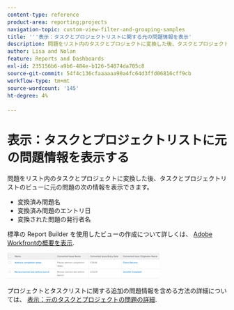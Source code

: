 ```yaml
---
content-type: reference
product-area: reporting;projects
navigation-topic: custom-view-filter-and-grouping-samples
title: '''表示：タスクとプロジェクトリストに関する元の問題情報を表示'
description: 問題をリスト内のタスクとプロジェクトに変換した後、タスクとプロジェクトリストのビューに元の問題の次の情報を表示できます。 — 編集
author: Lisa and Nolan
feature: Reports and Dashboards
exl-id: 235156b6-a9b6-484e-b126-54874da705c8
source-git-commit: 54f4c136cfaaaaaa90a4fc64d3ffd06816cff9cb
workflow-type: tm+mt
source-wordcount: '145'
ht-degree: 4%

---
```


# 表示：タスクとプロジェクトリストに元の問題情報を表示する

問題をリスト内のタスクとプロジェクトに変換した後、タスクとプロジェクトリストのビューに元の問題の次の情報を表示できます。

* 変換済み問題名
* 変換済み問題のエントリ日
* 変換された問題の発行者名

標準の Report Builder を使用したビューの作成について詳しくは、 [Adobe Workfrontの概要を表示](../../../reports-and-dashboards/reports/reporting-elements/views-overview.md).

![task_and_project_list_with_original_issue_info.png](assets/task-and-project-list-with-original-issue-info-350x59.png)

プロジェクトとタスクリストに関する追加の問題情報を含める方法の詳細については、 [表示：元のタスクとプロジェクトの問題の詳細](../../../reports-and-dashboards/reports/custom-view-filter-grouping-samples/view-originating-issue-details-tasks-projects.md).

<!--
<div data-mc-conditions="QuicksilverOrClassic.Draft mode">
<p>(NOTE: no longer needed - all fields are now in the UI</p>
<p>Applying this view is identical for tasks and projects.</p>
<p>To apply this view to a task list:</p>
<ol>
<li value="1">Go to a list of tasks which have been converted from issues</li>
<li value="2">From the <strong>View</strong> drop-down menu, select <strong>New View</strong>.</li>
<li value="3">In the<strong>Column Preview</strong> area, eliminate all columns except for one.</li>
<li value="4">Click the header of the remaining column, then click<strong>Switch to Text Mode</strong>.</li>
<li value="5">Mouse over the text mode area, and click <strong>Click to edit text</strong>.</li>
<li value="6"> <p>Remove the text you find in the <strong>Text Mode</strong> box, and replace it with the following code:</p>
<div class="codeSnippet">
<a class="codeSnippetCopyButton" role="button">Copy</a>
<div class="codeSnippetBody" data-mc-continue="False" data-mc-line-number-start="1" data-mc-use-line-numbers="False">
<pre><code>column.0.descriptionkey=name<br>column.0.isInlineEditable=false<br>column.0.link.linkproperty.20.name=ID<br>column.0.link.linkproperty.0.valuefield=ID<br>column.0.link.linkproperty.0.valueformat=int<br>column.0.link.linkproperty.0.valueformat=int<br>column.0.link.lookup=link.view<br>column.0.link.valuefield=objCode<br>column.0.link.valueformat=val<br>column.0.linkedname=direct<br>column.0.listsort=string(name)<br>column.0.querysort=name<br>column.0.section=0<br>column.0.shortview=false<br>column.0.stretch=100<br>column.0.valuefield=name<br>column.0.valueformat=HTML<br>column.0.width=150<br>column.1.displayname=Converted Issue Name<br>column.1.linkedname=convertedOpTask<br>column.1.textmode=true<br>column.1.valuefield=convertedOpTaskName<br>column.1.valueformat=HTML<br>column.2.displayname=Converted Issue Entry Date<br>column.2.textmode=true<br>column.2.valuefield=convertedOpTaskEntryDate<br>column.2.valueformat=HTML<br>column.3.displayname=Originator Name<br>column.3.textmode=true<br>column.3.valuefield=convertedOpTaskOriginator:name<br>column.3.valueformat=HTML</code></pre>
</div>
</div> </li>
<li value="7"> Click <strong>Save View</strong>. </li>
</ol>
</div>
-->
